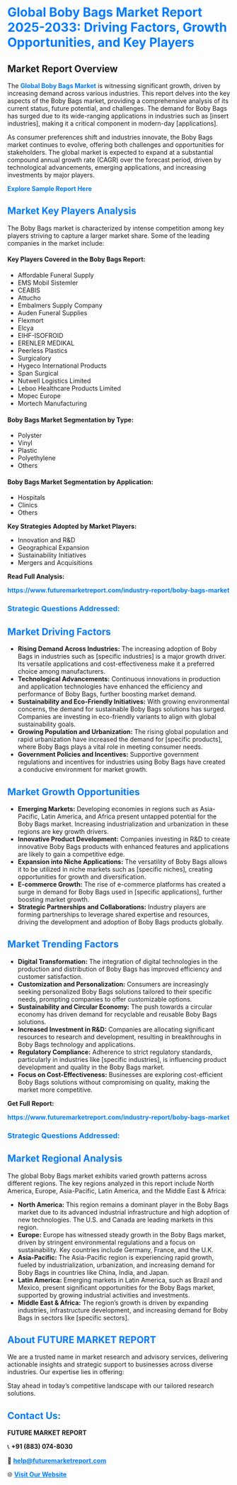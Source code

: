 <h1 style="color: #007BFF;">Global Boby Bags Market Report 2025-2033: Driving Factors, Growth Opportunities, and Key Players</h1>

<section id="overview">
<h2>Market Report Overview</h2>
<p>The <a href="https://www.futuremarketreport.com/industry-report/boby-bags-market" style="color: #007BFF; text-decoration: none;"><strong>Global Boby Bags Market</strong></a> is witnessing significant growth, driven by increasing demand across various industries. This report delves into the key aspects of the Boby Bags market, providing a comprehensive analysis of its current status, future potential, and challenges. The demand for Boby Bags has surged due to its wide-ranging applications in industries such as [insert industries], making it a critical component in modern-day [applications].</p>
<p>As consumer preferences shift and industries innovate, the Boby Bags market continues to evolve, offering both challenges and opportunities for stakeholders. The global market is expected to expand at a substantial compound annual growth rate (CAGR) over the forecast period, driven by technological advancements, emerging applications, and increasing investments by major players.</p>
</section>

<section id="overview">
<p><a href="https://www.futuremarketreport.com/request-sample/reportId=77341" style="color: #007BFF; text-decoration: none;"><strong>Explore Sample Report Here</strong></a></p>
</section>

<section id="key-players">
<h2 style="color: #007BFF;">Market Key Players Analysis</h2>
<p>The Boby Bags market is characterized by intense competition among key players striving to capture a larger market share. Some of the leading companies in the market include:</p>
<h4>Key Players Covered in the Boby Bags Report:</h4>
<ul><li>Affordable Funeral Supply</li><li>EMS Mobil Sistemler</li><li>CEABIS</li><li>Attucho</li><li>Embalmers Supply Company</li><li>Auden Funeral Supplies</li><li>Flexmort</li><li>Elcya</li><li>EIHF-ISOFROID</li><li>ERENLER MEDIKAL</li><li>Peerless Plastics</li><li>Surgicalory</li><li>Hygeco International Products</li><li>Span Surgical</li><li>Nutwell Logistics Limited</li><li>Leboo Healthcare Products Limited</li><li>Mopec Europe</li><li>Mortech Manufacturing</li></ul>
<h4>Boby Bags Market Segmentation by Type:</h4>
<ul><li>Polyster</li><li>Vinyl</li><li>Plastic</li><li>Polyethylene</li><li>Others</li></ul>

<h4>Boby Bags Market Segmentation by Application:</h4>
<ul><li>Hospitals</li><li>Clinics</li><li>Others</li></ul>
<p><strong>Key Strategies Adopted by Market Players:</strong></p>
<ul>
<li>Innovation and R&D</li>
<li>Geographical Expansion</li>
<li>Sustainability Initiatives</li>
<li>Mergers and Acquisitions</li>
</ul>
</section>

<section>
<p><strong>Read Full Analysis: </strong></p><a href="https://www.futuremarketreport.com/industry-report/boby-bags-market" style="color: #007BFF; text-decoration: none;"><strong>https://www.futuremarketreport.com/industry-report/boby-bags-market</strong></a>
<h3 style="color: #007BFF;">Strategic Questions Addressed:</h3>
</section>

<section id="driving-factors">
<h2 style="color: #007BFF;">Market Driving Factors</h2>
<ul>
<li><strong>Rising Demand Across Industries:</strong> The increasing adoption of Boby Bags in industries such as [specific industries] is a major growth driver. Its versatile applications and cost-effectiveness make it a preferred choice among manufacturers.</li>
<li><strong>Technological Advancements:</strong> Continuous innovations in production and application technologies have enhanced the efficiency and performance of Boby Bags, further boosting market demand.</li>
<li><strong>Sustainability and Eco-Friendly Initiatives:</strong> With growing environmental concerns, the demand for sustainable Boby Bags solutions has surged. Companies are investing in eco-friendly variants to align with global sustainability goals.</li>
<li><strong>Growing Population and Urbanization:</strong> The rising global population and rapid urbanization have increased the demand for [specific products], where Boby Bags plays a vital role in meeting consumer needs.</li>
<li><strong>Government Policies and Incentives:</strong> Supportive government regulations and incentives for industries using Boby Bags have created a conducive environment for market growth.</li>
</ul>
</section>

<section id="growth-opportunities">
<h2 style="color: #007BFF;">Market Growth Opportunities</h2>
<ul>
<li><strong>Emerging Markets:</strong> Developing economies in regions such as Asia-Pacific, Latin America, and Africa present untapped potential for the Boby Bags market. Increasing industrialization and urbanization in these regions are key growth drivers.</li>
<li><strong>Innovative Product Development:</strong> Companies investing in R&D to create innovative Boby Bags products with enhanced features and applications are likely to gain a competitive edge.</li>
<li><strong>Expansion into Niche Applications:</strong> The versatility of Boby Bags allows it to be utilized in niche markets such as [specific niches], creating opportunities for growth and diversification.</li>
<li><strong>E-commerce Growth:</strong> The rise of e-commerce platforms has created a surge in demand for Boby Bags used in [specific applications], further boosting market growth.</li>
<li><strong>Strategic Partnerships and Collaborations:</strong> Industry players are forming partnerships to leverage shared expertise and resources, driving the development and adoption of Boby Bags products globally.</li>
</ul>
</section>

<section id="trending-factors">
<h2 style="color: #007BFF;">Market Trending Factors</h2>
<ul>
<li><strong>Digital Transformation:</strong> The integration of digital technologies in the production and distribution of Boby Bags has improved efficiency and customer satisfaction.</li>
<li><strong>Customization and Personalization:</strong> Consumers are increasingly seeking personalized Boby Bags solutions tailored to their specific needs, prompting companies to offer customizable options.</li>
<li><strong>Sustainability and Circular Economy:</strong> The push towards a circular economy has driven demand for recyclable and reusable Boby Bags solutions.</li>
<li><strong>Increased Investment in R&D:</strong> Companies are allocating significant resources to research and development, resulting in breakthroughs in Boby Bags technology and applications.</li>
<li><strong>Regulatory Compliance:</strong> Adherence to strict regulatory standards, particularly in industries like [specific industries], is influencing product development and quality in the Boby Bags market.</li>
<li><strong>Focus on Cost-Effectiveness:</strong> Businesses are exploring cost-efficient Boby Bags solutions without compromising on quality, making the market more competitive.</li>
</ul>
</section>

<section>
<p><strong>Get Full Report: </strong></p><a href="https://www.futuremarketreport.com/industry-report/boby-bags-market" style="color: #007BFF; text-decoration: none;"><strong>https://www.futuremarketreport.com/industry-report/boby-bags-market</strong></a>
<h3 style="color: #007BFF;">Strategic Questions Addressed:</h3>
</section>


<section id="regional-analysis">
<h2 style="color: #007BFF;">Market Regional Analysis</h2>
<p>The global Boby Bags market exhibits varied growth patterns across different regions. The key regions analyzed in this report include North America, Europe, Asia-Pacific, Latin America, and the Middle East & Africa:</p>
<ul>
<li><strong>North America:</strong> This region remains a dominant player in the Boby Bags market due to its advanced industrial infrastructure and high adoption of new technologies. The U.S. and Canada are leading markets in this region.</li>
<li><strong>Europe:</strong> Europe has witnessed steady growth in the Boby Bags market, driven by stringent environmental regulations and a focus on sustainability. Key countries include Germany, France, and the U.K.</li>
<li><strong>Asia-Pacific:</strong> The Asia-Pacific region is experiencing rapid growth, fueled by industrialization, urbanization, and increasing demand for Boby Bags in countries like China, India, and Japan.</li>
<li><strong>Latin America:</strong> Emerging markets in Latin America, such as Brazil and Mexico, present significant opportunities for the Boby Bags market, supported by growing industrial activities and investments.</li>
<li><strong>Middle East & Africa:</strong> The region’s growth is driven by expanding industries, infrastructure development, and increasing demand for Boby Bags in sectors like [specific sectors].</li>
</ul>
</section>

<footer>
<h2 style="color: #007BFF;">About FUTURE MARKET REPORT</h2>
<p>We are a trusted name in market research and advisory services, delivering actionable insights and strategic support to businesses across diverse industries. Our expertise lies in offering:</p>

<p>Stay ahead in today’s competitive landscape with our tailored research solutions.</p>

<h2 style="color: #007BFF;">Contact Us:</h2>
<p><strong>FUTURE MARKET REPORT</strong></p>
<p>📞 <strong>+91 (883) 074-8030</strong></p>
<p>📧 <strong><a href="mailto:help@futuremarketreport.com" style="color: #007BFF;">help@futuremarketreport.com</a></strong></p>
<p>🌐 <strong><a href="https://www.futuremarketreport.com/" style="color: #007BFF;">Visit Our Website</a></strong></p>
</footer>